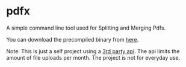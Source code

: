 # pdfx
A simple command line tool used for Splitting and Merging Pdfs.

You can download the precompiled binary from [here](https://github.com/Raiyanx/pdfx/releases).



Note: This is just a self project using a [3rd party api](https://developer.ilovepdf.com/). The api limits the amount of file uploads per month. The project is not for everyday use.

